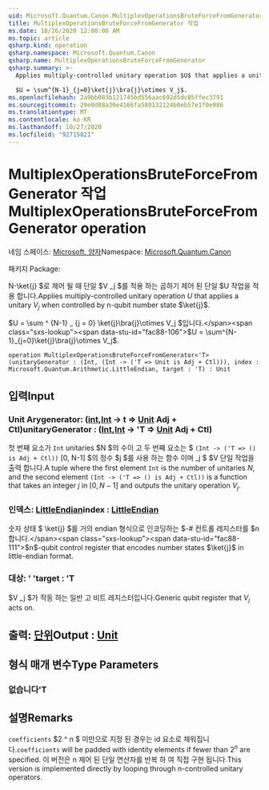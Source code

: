 ```yaml
---
uid: Microsoft.Quantum.Canon.MultiplexOperationsBruteForceFromGenerator
title: MultiplexOperationsBruteForceFromGenerator 작업
ms.date: 10/26/2020 12:00:00 AM
ms.topic: article
qsharp.kind: operation
qsharp.namespace: Microsoft.Quantum.Canon
qsharp.name: MultiplexOperationsBruteForceFromGenerator
qsharp.summary: >-
  Applies multiply-controlled unitary operation $U$ that applies a unitary $V_j$ when controlled by n-qubit number state $\ket{j}$.

  $U = \sum^{N-1}_{j=0}\ket{j}\bra{j}\otimes V_j$.
ms.openlocfilehash: 2a9bb083b121745bd556aac692d5dc85ffec3791
ms.sourcegitcommit: 29e0d88a30e4166fa580132124b0eb57e1f0e986
ms.translationtype: MT
ms.contentlocale: ko-KR
ms.lasthandoff: 10/27/2020
ms.locfileid: "92715821"
---
```

# <a name="multiplexoperationsbruteforcefromgenerator-operation"></a><span data-ttu-id="fac88-102">MultiplexOperationsBruteForceFromGenerator 작업</span><span class="sxs-lookup"><span data-stu-id="fac88-102">MultiplexOperationsBruteForceFromGenerator operation</span></span>

<span data-ttu-id="fac88-103">네임 스페이스: [Microsoft. 양자](xref:Microsoft.Quantum.Canon)</span><span class="sxs-lookup"><span data-stu-id="fac88-103">Namespace: [Microsoft.Quantum.Canon](xref:Microsoft.Quantum.Canon)</span></span>

<span data-ttu-id="fac88-104">패키지 [](https://nuget.org/packages/)</span><span class="sxs-lookup"><span data-stu-id="fac88-104">Package: [](https://nuget.org/packages/)</span></span>


<span data-ttu-id="fac88-105">N-\ket{j} $로 제어 될 때 단일 $V _j $를 적용 하는 곱하기 제어 된 단일 $U 작업을 적용 합니다.</span><span class="sxs-lookup"><span data-stu-id="fac88-105">Applies multiply-controlled unitary operation $U$ that applies a unitary $V_j$ when controlled by n-qubit number state $\ket{j}$.</span></span>

<span data-ttu-id="fac88-106">$U = \sum ^ {N-1} _ {j = 0} \ket{j}\bra{j}\otimes V_j $입니다.</span><span class="sxs-lookup"><span data-stu-id="fac88-106">$U = \sum^{N-1}_{j=0}\ket{j}\bra{j}\otimes V_j$.</span></span>

```qsharp
operation MultiplexOperationsBruteForceFromGenerator<'T> (unitaryGenerator : (Int, (Int -> ('T => Unit is Adj + Ctl))), index : Microsoft.Quantum.Arithmetic.LittleEndian, target : 'T) : Unit
```


## <a name="input"></a><span data-ttu-id="fac88-107">입력</span><span class="sxs-lookup"><span data-stu-id="fac88-107">Input</span></span>

### <a name="unitarygenerator--intint---t--unit-adj--ctl"></a><span data-ttu-id="fac88-108">Unit Arygenerator: ([int](xref:microsoft.quantum.lang-ref.int),[Int](xref:microsoft.quantum.lang-ref.int) -> t => [Unit](xref:microsoft.quantum.lang-ref.unit) Adj + Ctl)</span><span class="sxs-lookup"><span data-stu-id="fac88-108">unitaryGenerator : ([Int](xref:microsoft.quantum.lang-ref.int),[Int](xref:microsoft.quantum.lang-ref.int) -> 'T => [Unit](xref:microsoft.quantum.lang-ref.unit) Adj + Ctl)</span></span>

<span data-ttu-id="fac88-109">첫 번째 요소가 `Int` unitaries $N $의 수이 고 두 번째 요소는 $ `(Int -> ('T => () is Adj + Ctl))` [0, N-1] $의 정수 $j $를 사용 하는 함수 이며 _j $ $V 단일 작업을 출력 합니다.</span><span class="sxs-lookup"><span data-stu-id="fac88-109">A tuple where the first element `Int` is the number of unitaries $N$, and the second element `(Int -> ('T => () is Adj + Ctl))` is a function that takes an integer $j$ in $[0,N-1]$ and outputs the unitary operation $V_j$.</span></span>


### <a name="index--littleendian"></a><span data-ttu-id="fac88-110">인덱스: [LittleEndian](xref:Microsoft.Quantum.Arithmetic.LittleEndian)</span><span class="sxs-lookup"><span data-stu-id="fac88-110">index : [LittleEndian](xref:Microsoft.Quantum.Arithmetic.LittleEndian)</span></span>

<span data-ttu-id="fac88-111">숫자 상태 $ \ket{j} $를 거의 endian 형식으로 인코딩하는 $-# 컨트롤 레지스터를 $n 합니다.</span><span class="sxs-lookup"><span data-stu-id="fac88-111">$n$-qubit control register that encodes number states $\ket{j}$ in little-endian format.</span></span>


### <a name="target--t"></a><span data-ttu-id="fac88-112">대상: ' '</span><span class="sxs-lookup"><span data-stu-id="fac88-112">target : 'T</span></span>

<span data-ttu-id="fac88-113">$V _j $가 작동 하는 일반 고 비트 레지스터입니다.</span><span class="sxs-lookup"><span data-stu-id="fac88-113">Generic qubit register that $V_j$ acts on.</span></span>



## <a name="output--unit"></a><span data-ttu-id="fac88-114">출력: [단위](xref:microsoft.quantum.lang-ref.unit)</span><span class="sxs-lookup"><span data-stu-id="fac88-114">Output : [Unit](xref:microsoft.quantum.lang-ref.unit)</span></span>



## <a name="type-parameters"></a><span data-ttu-id="fac88-115">형식 매개 변수</span><span class="sxs-lookup"><span data-stu-id="fac88-115">Type Parameters</span></span>

### <a name="t"></a><span data-ttu-id="fac88-116">없습니다</span><span class="sxs-lookup"><span data-stu-id="fac88-116">'T</span></span>



## <a name="remarks"></a><span data-ttu-id="fac88-117">설명</span><span class="sxs-lookup"><span data-stu-id="fac88-117">Remarks</span></span>

<span data-ttu-id="fac88-118">`coefficients` $2 ^ n $ 미만으로 지정 된 경우는 id 요소로 채워집니다.</span><span class="sxs-lookup"><span data-stu-id="fac88-118">`coefficients` will be padded with identity elements if fewer than $2^n$ are specified.</span></span> <span data-ttu-id="fac88-119">이 버전은 n 제어 된 단일 연산자를 반복 하 여 직접 구현 됩니다.</span><span class="sxs-lookup"><span data-stu-id="fac88-119">This version is implemented directly by looping through n-controlled unitary operators.</span></span>